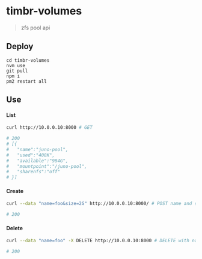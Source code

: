 # timbr-volumes
> zfs pool api

## Deploy

```
cd timbr-volumes
nvm use
git pull
npm i
pm2 restart all
```

## Use

#### List
```bash
curl http://10.0.0.10:8000 # GET

# 200
# [{
#   "name":"juno-pool",
#   "used":"408K",
#   "available":"984G",
#   "mountpoint":"/juno-pool",
#   "sharenfs":"off"
# }]
```

#### Create
```bash
curl --data "name=foo&size=2G" http://10.0.0.10:8000/ # POST name and size

# 200
```
#### Delete
```bash
curl --data "name=foo" -X DELETE http://10.0.0.10:8000 # DELETE with name in body

# 200
```
